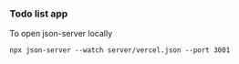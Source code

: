 ### Todo list app

To open json-server locally
```
npx json-server --watch server/vercel.json --port 3001
```
